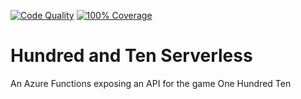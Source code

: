 [![Code Quality](https://github.com/seamuslowry/one-hundred-ten-functions/actions/workflows/lint.yaml/badge.svg?branch=main)](https://github.com/seamuslowry/one-hundred-ten-functions/actions/workflows/lint.yaml)
[![100% Coverage](https://github.com/seamuslowry/one-hundred-ten-functions/actions/workflows/coverage.yaml/badge.svg?branch=main)](https://github.com/seamuslowry/one-hundred-ten-functions/actions/workflows/coverage.yaml)

# Hundred and Ten Serverless

An Azure Functions exposing an API for the game One Hundred Ten
